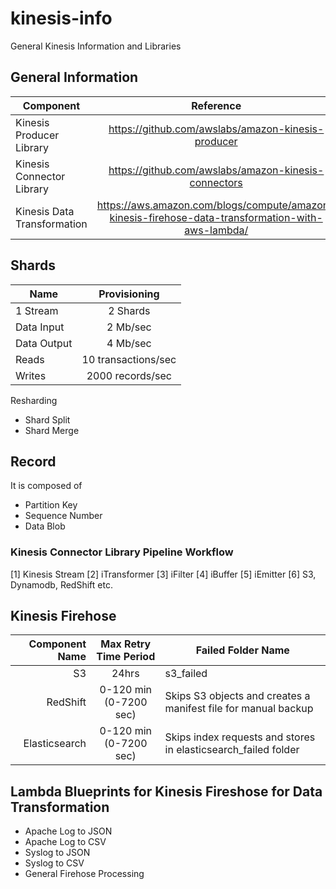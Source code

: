 # kinesis-info
General Kinesis Information and Libraries

## General Information

| Component   |      Reference      |
|----------|:-------------:|
| Kinesis Producer Library |  https://github.com/awslabs/amazon-kinesis-producer |
| Kinesis Connector Library | https://github.com/awslabs/amazon-kinesis-connectors | 
| Kinesis Data Transformation | https://aws.amazon.com/blogs/compute/amazon-kinesis-firehose-data-transformation-with-aws-lambda/ |


## Shards

| Name   |      Provisioning      |
|----------|:-------------:|
| 1 Stream |  2 Shards |
| Data Input | 2 Mb/sec |
| Data Output | 4 Mb/sec |
| Reads | 10 transactions/sec |
| Writes | 2000 records/sec |

Resharding

* Shard Split
* Shard Merge

## Record

It is composed of 

* Partition Key
* Sequence Number
* Data Blob

### Kinesis Connector Library Pipeline Workflow

[1] Kinesis Stream 
[2] iTransformer
[3] iFilter
[4] iBuffer
[5] iEmitter
[6] S3, Dynamodb, RedShift etc.


## Kinesis Firehose

| Component Name   | Max Retry Time Period  |   Failed Folder Name |
|------------------:|:-------------------------:|----------------------|
| S3 | 24hrs | s3_failed | failed objects are stored in s3_failed folder |
| RedShift | 0-120 min (0-7200 sec) | Skips S3 objects and creates a manifest file for manual backup  |
| Elasticsearch | 0-120 min (0-7200 sec) | Skips index requests and stores in elasticsearch_failed folder|

## Lambda Blueprints for Kinesis Fireshose for Data Transformation

* Apache Log to JSON
* Apache Log to CSV
* Syslog to JSON
* Syslog to CSV
* General Firehose Processing
